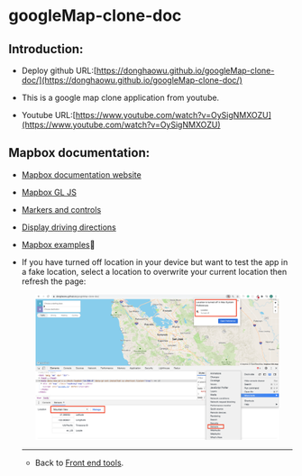 # googleMap-clone-doc

## Introduction:
- Deploy github URL:[https://donghaowu.github.io/googleMap-clone-doc/](https://donghaowu.github.io/googleMap-clone-doc/)

- This is a google map clone application from youtube.

- Youtube URL:[https://www.youtube.com/watch?v=OySigNMXOZU](https://www.youtube.com/watch?v=OySigNMXOZU)

## Mapbox documentation:

- [Mapbox documentation website](https://docs.mapbox.com/)
- [Mapbox GL JS](https://docs.mapbox.com/mapbox-gl-js/api/)
- [Markers and controls](https://docs.mapbox.com/mapbox-gl-js/api/markers/)
- [Display driving directions](https://docs.mapbox.com/mapbox-gl-js/example/mapbox-gl-directions/)

- [Mapbox examples](https://docs.mapbox.com/mapbox-gl-js/example/):gem:

- If you have turned off location in your device but want to test the app in a fake location, select a location to overwrite your current location then refresh the page:

  <p align="center">
  <img src="./assets/gm-c-01.png" width=90%>
  </p>

  -----------------------------------------------------------------

  - Back to [Front end tools](https://github.com/DonghaoWu/Frontend-tools-demo).